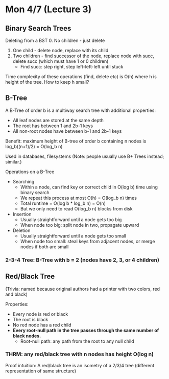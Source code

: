 Mon 4/7 (Lecture 3)
===================

Binary Search Trees
-------------------
Deleting from a BST
0. No children - just delete
1. One child - delete node, replace with its child
2. Two children - find successor of the node, replace node with succ, delete succ (which must have 1 or 0 children)
    - Find succ: step right, step left-left-left until stuck

Time complexity of these operations (find, delete etc) is O(h) where h is height of the tree.
How to keep h small?

B-Tree
------
A B-Tree of order b is a multiway search tree with additional properties:
- All leaf nodes are stored at the same depth
- The root has between 1 and 2b-1 keys
- All non-root nodes have between b-1 and 2b-1 keys

Benefit: maximum height of B-tree of order b containing n nodes is log_b((n+1)/2) = O(log_b n)

Used in databases, filesystems (Note: people usually use B+ Trees instead; similar.)

Operations on a B-Tree
- Searching
    - Within a node, can find key or correct child in O(log b) time using binary search
    - We repeat this process at most O(h) = O(log_b n) times
    - Total runtime = O(log b * log_b n) = O(n)
    - But we only need to read O(log_b n) blocks from disk
- Insertion
    - Usually straightforward until a node gets too big
    - When node too big: split node in two, propagate upward
- Deletion
    - Usually straightforward until a node gets too small
    - When node too small: steal keys from adjacent nodes, or merge nodes if both are small

### 2-3-4 Tree: B-Tree with b = 2 (nodes have 2, 3, or 4 children)

Red/Black Tree
--------------
(Trivia: named because original authors had a printer with two colors, red and black)

Properties:
- Every node is red or black
- The root is black
- No red node has a red child
- **Every root-null path in the tree passes through the same number of black nodes.**
    - Root-null path: any path from the root to any null child

### THRM: any red/black tree with n nodes has height O(log n)
Proof intuition: A red/black tree is an isometry of a 2/3/4 tree (different representation of same structure)
